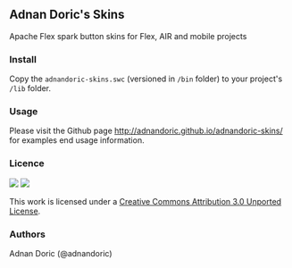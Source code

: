 ## Adnan Doric's Skins

Apache Flex spark button skins for Flex, AIR and mobile projects

### Install
Copy the `adnandoric-skins.swc` (versioned in `/bin` folder) to your project's `/lib` folder.

### Usage
Please visit the Github page http://adnandoric.github.io/adnandoric-skins/ for examples end usage information.

### Licence

[<img src="http://creativecommons.org/images/deed/seal.png">](http://freedomdefined.org/)
[<img src="http://i.creativecommons.org/l/by/3.0/88x31.png">](http://creativecommons.org/licenses/by/3.0/deed.en_US)

This work is licensed under a [Creative Commons Attribution 3.0 Unported License](http://creativecommons.org/licenses/by/3.0/deed.en_US).

### Authors
Adnan Doric (@adnandoric)